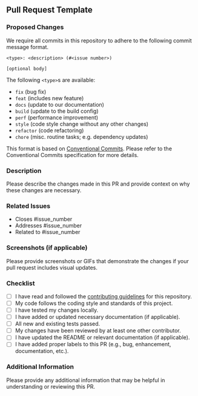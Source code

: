 ## Pull Request Template

### Proposed Changes

We require all commits in this repository to adhere to the following commit message format.

```
<type>: <description> (#<issue number>)

[optional body]
```

The following `<type>`s are available:

* `fix` (bug fix)
* `feat` (includes new feature)
* `docs` (update to our documentation)
* `build` (update to the build config)
* `perf` (performance improvement)
* `style` (code style change without any other changes)
* `refactor` (code refactoring)
* `chore` (misc. routine tasks; e.g. dependency updates)

This format is based on [Conventional Commits](https://www.conventionalcommits.org/en/v1.0.0/).
Please refer to the Conventional Commits specification for more details.

### Description

Please describe the changes made in this PR and provide context on why these changes are necessary.

### Related Issues

- Closes #issue_number
- Addresses #issue_number
- Related to #issue_number

### Screenshots (if applicable)

Please provide screenshots or GIFs that demonstrate the changes if your pull request includes visual updates.

### Checklist

- [ ] I have read and followed the [contributing guidelines](CONTRIBUTING.md) for this repository.
- [ ] My code follows the coding style and standards of this project.
- [ ] I have tested my changes locally.
- [ ] I have added or updated necessary documentation (if applicable).
- [ ] All new and existing tests passed.
- [ ] My changes have been reviewed by at least one other contributor.
- [ ] I have updated the README or relevant documentation (if applicable).
- [ ] I have added proper labels to this PR (e.g., bug, enhancement, documentation, etc.).

### Additional Information

Please provide any additional information that may be helpful in understanding or reviewing this PR.

